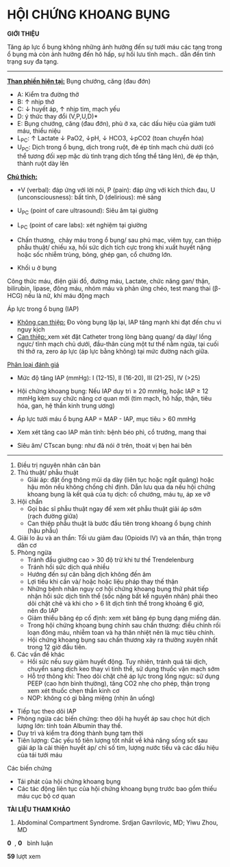 # HỘI CHỨNG KHOANG BỤNG
**GIỚI THIỆU**

Tăng áp lực ổ bụng không những ảnh hưởng đến sự tưới máu các tạng trong ổ bụng mà còn ảnh hưởng đến hô hấp, sự hồi lưu tĩnh mạch.. dẫn đến tình trạng suy đa tạng.

---

**<u>Than phiền hiện tại:</u>** Bụng chướng, căng (đau đớn)

-   A: Kiểm tra đường thở
-   B: ↑ nhịp thở
-   C: ↓ huyết áp, ↑ nhịp tim, mạch yếu 
-   D: ý thức thay đổi (V,P,U,D)\* 
-   E: Bụng chướng, căng (đau đớn), phù ở xa, các dấu hiệu của giảm tưới máu, thiểu niệu 
-   L<sub>PC</sub>: ↑ Lactate ↓ PaO2, ↓pH, ↓ HCO3, ↓pCO2 (toan chuyển hóa)
-   U<sub>PC</sub>: Dịch trong ổ bụng, dịch trong ruột, đè ép tính mạch chủ dưới (có thể tương đối xẹp mặc dù tình trạng dịch tổng thể tăng lên), đè ép thận, thành ruột dày lên 

**<u>Chú thích:</u>**

-   \*V (verbal): đáp ứng với lời nói, P (pain): đáp ứng với kích thích đau, U (unconsciousness): bất tỉnh, D (delirious): mê sảng
-   U<sub>PC</sub> (point of care ultrasound): Siêu âm tại giường
-   L<sub>PC</sub> (point of care labs): xét nghiệm tại giường

-   Chấn thương,  chảy máu trong ổ bụng/ sau phú mạc, viêm tụy, can thiệp phẫu thuật/ chiếu xạ, hồi sức dịch tích cực trong khi xuất huyết nặng hoặc sốc nhiễm trùng, bỏng, ghép gan, cổ chướng lớn.

-   Khối u ở bụng

Công thức máu, điện giải đồ, đường máu, Lactate, chức năng gan/ thận, bilirubin, lipase, đông máu, nhóm máu và phản ứng chéo, test mang thai (β-HCG) nếu là nữ, khí máu động mạch

Áp lực trong ổ bụng (IAP)

-   <u>Không can thiệp:</u> Đo vòng bụng lặp lại, IAP tăng mạnh khi đạt đến chu vi nguy kịch
-   <u>Can thiệp: </u> xem xét đặt Catheter trong lòng bàng quang/ dạ dày/ lồng ngực/ tĩnh mạch chủ dưới, đầu-thân cùng một tư thế nằm ngửa, tại cuối thì thở ra, zero áp lực (áp lực bằng không) tại mức đường nách giữa.

<u>Phân loại&nbsp;đánh giá</u>

-   Mức độ tăng IAP (mmHg): I (12-15), II (16-20), III (21-25), IV (>25)
-   Hội chứng khoang bụng: Nếu IAP duy trì ≥ 20 mmHg, hoặc IAP ≥ 12 mmHg kèm suy chức năng cơ quan mới (tim mạch, hô hấp, thận, tiêu hóa, gan, hệ thần kinh trung ương)
-   Áp lực tưới máu ổ bụng AAP = MAP - IAP, mục tiêu > 60 mmHg
-   Xem xét tăng cao IAP mãn tính: bệnh béo phì, cổ trướng, mang thai

-   Siêu âm/ CTscan bụng: như đã nói ở trên, thoát vị bẹn hai bên

---

1.  Điều trị nguyên nhân căn bản
2.  Thủ thuật/ phẫu thuật
    -   Giải áp: đặt ống thông mũi dạ dày (liên tục hoặc ngắt quãng) hoặc hậu môn nếu không chống chỉ định. Dẫn lưu qua da nếu hội chứng khoang bụng là kết quả của tụ dịch: cổ chướng, máu tụ, áp xe vỡ
3.  Hội chẩn
    -   Gọi bác sĩ phẫu thuật ngay để xem xét phẫu thuật giải áp sớm (rạch đường giữa)
    -   Can thiệp phẫu thuật là bước đầu tiên trong khoang ổ bụng chính (hậu phẫu)
4.  Giải lo âu và an thần: Tối ưu giảm đau (Opioids IV) và an thần, thận trọng dãn cơ
5.  Phòng ngừa
    -   Tránh đầu giường cao > 30 độ trừ khi tư thế Trendelenburg
    -   Tránh hồi sức dịch quá nhiều
    -   Hướng đến sự cân bằng dịch không đến âm
    -   Lợi tiểu khi cần và/ hoặc hoặc liệu pháp thay thế thận
    -   Những bệnh nhân nguy cơ hội chứng khoang bụng thứ phát tiếp nhận hồi sức dịch tinh thể (sốc nặng bất kể nguyên nhân) phải theo dõi chặt chẽ và khi cho > 6 lít dịch tinh thể trong khoảng 6 giờ, nên đo IAP
    -   Giảm thiểu băng ép cố định: xem xét băng ép bụng dạng miếng dán.
    -   Trong hội chứng khoang bụng chính sau chấn thương: điều chỉnh rối loạn đông máu, nhiễm toan và hạ thân nhiệt nên là mục tiêu chính.
    -   Hội chứng khoang bụng sau chấn thương xảy ra thường xuyên nhất trong 12 giờ đầu tiên.
6.  Các vấn đề khác
    -   Hồi sức nếu suy giảm huyết động. Tuy nhiên, tránh quá tải dịch, chuyển sang dịch keo thay vì tinh thể, sử dụng thuốc vận mạch sớm
    -   Hỗ trợ thông khí: Theo dõi chặt chẽ áp lực trong lồng ngực: sử dụng PEEP (cao hơn bình thường), tăng CO2 nhẹ cho phép, thận trọng xem xét thuốc chẹn thần kinh cơ
    -   NOP: không có gì bằng miệng (nhịn ăn uống)

-   Tiếp tục theo dõi IAP
-   Phòng ngừa các biến chứng: theo dõi hạ huyết áp sau chọc hút dịch lượng lớn: tính toán Albumin thay thế.
-   Duy trì và kiểm tra đóng thành bụng tạm thời
-   Tiên lượng: Các yếu tố tiên lượng tốt nhất về khả năng sống sốt sau giải áp là cải thiện huyết áp/ chỉ số tim, lượng nước tiểu và các dấu hiệu của tái tưới máu

Các biến chứng

-   Tái phát của hội chứng khoang bụng
-   Các tác động liên tục của hội chứng khoang bụng trước bao gồm thiếu máu cục bộ cơ quan

**TÀI LIỆU THAM KHẢO**

1.  Abdominal Compartment Syndrome. Srdjan Gavrilovic, MD; Yiwu Zhou, MD

**0**  , **0**   bình luận

**59** lượt xem